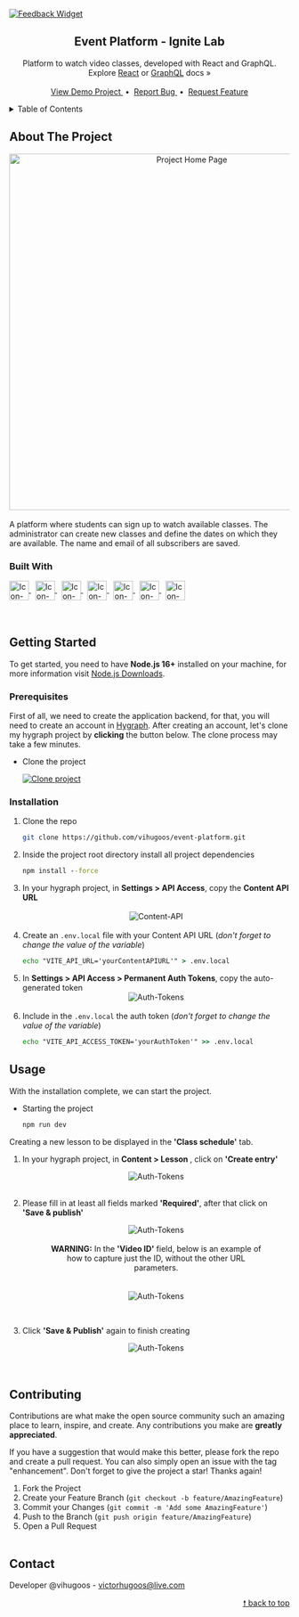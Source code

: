 <div id="top"> </div>

[![Feedback Widget](https://img.shields.io/website-up-down-green-red/http/shields.io.svg)](https://feedback-widget-web-rosy.vercel.app/)

<!---- PROJECT LOGO ----> 
<div align="center">

  <h2 align="center"> 
    Event Platform - Ignite Lab 
  </h2>
  
  <p align="center">
    Platform to watch video classes, developed with React and GraphQL. <br/>
    Explore <a href="https://reactjs.org/docs/getting-started.html">React</a> or <a href="https://graphql.org/learn/">GraphQL</a> docs &#187; <br/> <br/>
    <a href="https://ignite-lab-sigma-drab.vercel.app/"> View Demo Project </a> &nbsp;•&nbsp;
    <a href="https://github.com/vihugoos/event-platform/issues"> Report Bug </a> &nbsp;•&nbsp;
    <a href="https://github.com/vihugoos/event-platform/issues"> Request Feature </a>
  </p>
</div>


<!---- TABLE OF CONTENTS ----> 
<details>
  <summary> Table of Contents </summary>
  <ol>
    <li>
      <a href="#about-the-project"> About The Project </a>
      <ul>
        <li><a href="#built-with"> Built With </a></li>
      </ul>
    </li>
    <li>
      <a href="#getting-started"> Getting Started </a>
      <ul>
        <li><a href="#prerequisites"> Prerequisites </a></li>
        <li><a href="#installation"> Installation </a></li>
      </ul>
    </li>
    <li><a href="#usage"> Usage </a></li>
    <li><a href="#contributing"> Contributing </a></li>
    <li><a href="#contact"> Contact </a></li>
  </ol>
</details>


<!---- THE PROJECT ---->
## About The Project

<div align="center">
  <img src="https://user-images.githubusercontent.com/44311634/181088132-a5620217-2b20-4460-a05a-cad3645e9507.gif" align="center" height="640" alt="Project Home Page">
  <br/> <br/> 
</div>
A platform where students can sign up to watch available classes. The administrator can create new classes and define the dates on which they are available. The name and email of all subscribers are saved.


### Built With 

<div style="display: inline_block">
    <!-- Icon Node.js --> 
    <a href="https://nodejs.org/en/"> 
      <img align="center" alt="Icon-Node.js" height="35" src="https://cdn.jsdelivr.net/gh/devicons/devicon/icons/nodejs/nodejs-original.svg"> 
    </a> &nbsp;
    <!-- Icon TypeScript --> 
    <a href="https://www.typescriptlang.org/"> 
      <img align="center" alt="Icon-TypeScript" height="35" src="https://cdn.jsdelivr.net/gh/devicons/devicon/icons/typescript/typescript-original.svg"> 
    </a> &nbsp;
    <!-- Icon Vite --> 
    <a href="https://vitejs.dev/"> 
      <img align="center" alt="Icon-Vite" height="35" src="https://user-images.githubusercontent.com/44311634/178621448-92a00500-f7b2-4764-a109-9cdf4221abd7.svg"> 
    </a> &nbsp;
    <!-- Icon React -->
    <a href="https://reactjs.org/"> 
      <img align="center" alt="Icon-React" height="35" src="https://user-images.githubusercontent.com/44311634/178088844-02a9c9ba-28b9-4ef6-87f0-d12d52ceaf0b.png"> 
    </a> &nbsp;
    <!-- Icon Tailwindcss --> 
    <a href="https://tailwindcss.com/"> 
      <img align="center" alt="Icon-Talwindcss" height="35" src="https://cdn.jsdelivr.net/gh/devicons/devicon/icons/tailwindcss/tailwindcss-plain.svg"> 
    </a> &nbsp;
    <!-- Icon Apollo --> 
    <a href="https://www.apollographql.com/"> 
      <img align="center" alt="Icon-Talwindcss" height="35" src="https://user-images.githubusercontent.com/44311634/179635711-e87c00b6-ed09-468a-a649-09950ac0b4bd.png"> 
    </a> &nbsp;
    <!-- Icon GraphQL -->
    <a href="https://graphql.org/"> 
      <img align="center" alt="Icon-Axios" height="35" src="https://cdn.jsdelivr.net/gh/devicons/devicon/icons/graphql/graphql-plain.svg"> 
    </a>
</div>

<br/>
<br/>


<!---- GETTING STARTED ----> 
## Getting Started

To get started, you need to have <strong>Node.js 16+</strong> installed on your machine, for more information visit <a href="https://nodejs.org/en/download/"> Node.js Downloads</a>. 


### Prerequisites 

First of all, we need to create the application backend, for that, you will need to create an account in <a href="https://app.hygraph.com/">Hygraph</a>. After creating an account, let's clone my hygraph project by <strong>clicking</strong> the button below. The clone process may take a few minutes. 

* Clone the project

   [![Clone project](https://hygraph.com/button)](https://app.hygraph.com/clone/670db236bb1f499895907b7caec6c641?name=Ignite%20Lab%20-%20%40vihugoos)  



### Installation 

1. Clone the repo 
   ```bash
   git clone https://github.com/vihugoos/event-platform.git
   ```
2. Inside the project root directory install all project dependencies 
   ```cmd
   npm install --force
   ```
3. In your hygraph project, in <strong>Settings > API Access</strong>, copy the <strong>Content API URL</strong>
   <br/><br/>
   <div align="center">
    <img align="center" alt="Content-API" src="https://user-images.githubusercontent.com/44311634/179856179-d93c0334-44e2-4437-8d06-6fe24ffa85f2.jpg"> 
   </div>
   <br/>
4. Create an `.env.local` file with your Content API URL (<i>don't forget to change the value of the variable</i>) 
   ```cmd
   echo "VITE_API_URL='yourContentAPIURL'" > .env.local
   ```
5. In <strong>Settings > API Access > Permanent Auth Tokens</strong>, copy the auto-generated token 
   <br/> 
   <div align="center">
    <img align="center" alt="Auth-Tokens" src="https://user-images.githubusercontent.com/44311634/179865655-e8785015-f3ac-451f-b8b6-82106b9ed7fa.jpg"> 
   </div>
   <br/>
6. Include in the `.env.local` the auth token (<i>don't forget to change the value of the variable</i>) 
   ```cmd
   echo "VITE_API_ACCESS_TOKEN='yourAuthToken'" >> .env.local
   ```


<!---- USAGE EXAMPLES ----> 
## Usage

With the installation complete, we can start the project.

* Starting the project 
   ```bash
   npm run dev
   ```

Creating a new lesson to be displayed in the <strong>'Class schedule'</strong> tab.

1. In your hygraph project, in <strong>Content > Lesson </strong>, click on <strong>'Create entry'</strong>
   <br/> 
   <div align="center">
    <img align="center" alt="Auth-Tokens" src="https://user-images.githubusercontent.com/44311634/181104978-ad9ed695-285e-46c4-9b5c-a172dd2ff8cc.jpg"> 
   </div>
   <br/>
2. Please fill in at least all fields marked <strong>'Required'</strong>, after that click on <strong>'Save & publish'</strong>
   <br/> 
   <div align="center">
    <figure>
      <img align="center" alt="Auth-Tokens" src="https://user-images.githubusercontent.com/44311634/181104827-04d0dd2d-9258-4178-9cf8-9b397a6ea1d5.jpg"> 
      <br/><br/>
      
      <figcaption>
        <strong>WARNING:</strong> In the <strong>'Video ID'</strong> field, below is an example of how to capture just the ID, without the other URL parameters.                 </figcaption>
      <br/><br/>
      
      <img align="center" alt="Auth-Tokens" src="https://user-images.githubusercontent.com/44311634/181107312-68a2b34f-4732-451d-b736-aa9e8300aefb.jpg"> 
    </figure>
   </div>
   <br/>
3. Click <strong>'Save & Publish'</strong> again to finish creating 
   <br/> 
   <div align="center">
    <img align="center" alt="Auth-Tokens" src="https://user-images.githubusercontent.com/44311634/181109128-c3fce4c6-d8ae-40e6-b1d0-7be812c9ed8e.jpg"> 
   </div>
   <br/><br/>


<!---- CONTRIBUTING ---->
## Contributing

Contributions are what make the open source community such an amazing place to learn, inspire, and create. Any contributions you make are **greatly appreciated**.

If you have a suggestion that would make this better, please fork the repo and create a pull request. You can also simply open an issue with the tag "enhancement".
Don't forget to give the project a star! Thanks again!

1. Fork the Project
2. Create your Feature Branch (`git checkout -b feature/AmazingFeature`)
3. Commit your Changes (`git commit -m 'Add some AmazingFeature'`)
4. Push to the Branch (`git push origin feature/AmazingFeature`)
5. Open a Pull Request
<br/> <br/> 


<!---- CONTACT ----> 
## Contact

Developer @vihugoos - victorhugoos@live.com 

<p align="right"><a href="#top"> &#129045; back to top </a></p> 

